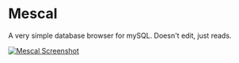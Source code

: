 Mescal
======
A very simple database browser for mySQL. Doesn't edit, just reads.

[![Mescal Screenshot](http://killsaw.com/projects/mescal/mescal-small.jpg)](http://killsaw.com/projects/mescal/mescal-big.jpg)